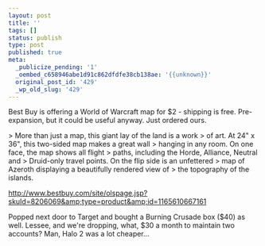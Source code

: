 ```yaml
---
layout: post
title: ''
tags: []
status: publish
type: post
published: true
meta:
  _publicize_pending: '1'
  _oembed_c658946abe1d91c862dfdfe38cb138ae: '{{unknown}}'
  original_post_id: '429'
  _wp_old_slug: '429'
---
```

Best Buy is offering a World of Warcraft map for $2 - shipping is free.  Pre-expansion, but it could be useful anyway.  Just ordered ours.

&gt; More than just a map, this giant lay of the land is a work
&gt; of art. At 24" x 36", this two-sided map makes a great wall
&gt; hanging in any room. On one face, the map shows all flight
&gt; paths, including the Horde, Alliance, Neutral and
&gt; Druid-only travel points. On the flip side is an unfettered
&gt; map of Azeroth displaying a beautifully rendered view of
&gt; the topography of the islands.

http://www.bestbuy.com/site/olspage.jsp?skuId=8206069&amp;type=product&amp;id=1165610667161

Popped next door to Target and bought a Burning Crusade box ($40) as well.  Lessee, and we're dropping, what, $30 a month to maintain two accounts?  Man, Halo 2 was a lot cheaper...
